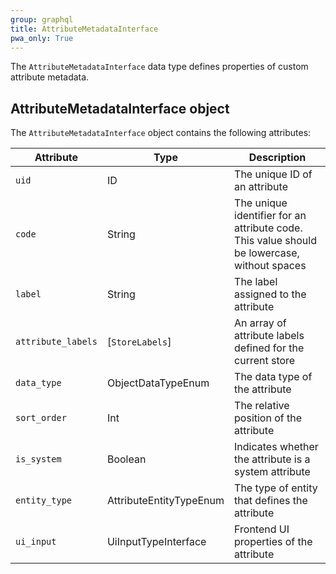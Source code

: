```yaml
---
group: graphql
title: AttributeMetadataInterface
pwa_only: True
---
```


The `AttributeMetadataInterface` data type defines properties of custom attribute metadata.

## AttributeMetadataInterface object

The `AttributeMetadataInterface` object contains the following attributes:

Attribute | Type | Description
--- | --- | ---
`uid` | ID | The unique ID of an attribute
`code` | String | The unique identifier for an attribute code. This value should be lowercase, without spaces
`label` | String | The label assigned to the attribute
`attribute_labels` | [`StoreLabels`] | An array of attribute labels defined for the current store
`data_type` | ObjectDataTypeEnum | The data type of the attribute
`sort_order` | Int | The relative position of the attribute
`is_system` | Boolean | Indicates whether the attribute is a system attribute
`entity_type` | AttributeEntityTypeEnum | The type of entity that defines the attribute
`ui_input` | UiInputTypeInterface | Frontend UI properties of the attribute
